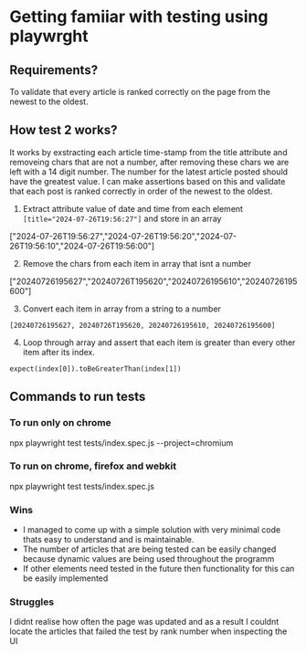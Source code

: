 # Getting famiiar with testing using playwrght

## Requirements?
To validate that every article is ranked correctly on the page from the newest to the oldest.

## How test 2 works?

It works by exstracting each article time-stamp from the title attribute and removeing chars that are not a number, after removing these chars we are left with a 14 digit number. The number for the latest article posted should have the greatest value. I can make assertions based on this and validate that each post is ranked correctly in order of the newest to the oldest.  


1. Extract attribute value of date and time from each element `[title="2024-07-26T19:56:27"]`  and store in an array 

["2024-07-26T19:56:27","2024-07-26T19:56:20","2024-07-26T19:56:10","2024-07-26T19:56:00"]


2. Remove the chars from each item in array that isnt a number 

["20240726195627","20240726T195620","20240726195610","20240726195600"]


3. Convert each item in array from a string to a number

`[20240726195627, 20240726T195620, 20240726195610, 20240726195600]`


4. Loop through array and assert that each item is greater than every other item after its index.

`expect(index[0]).toBeGreaterThan(index[1])`



## Commands to run tests

### To run only on chrome
npx playwright test tests/index.spec.js --project=chromium

### To run on chrome, firefox and webkit
npx playwright test tests/index.spec.js



### Wins
- I managed to come up with a simple solution with very minimal code thats easy to understand and is maintainable.
- The number of articles that are being tested can be easily changed because dynamic values are being used throughout the programm 
- If other elements need tested in the future then functionality for this can be easily implemented



### Struggles
I didnt realise how often the page was updated and as a result I couldnt locate the articles that failed the test by rank number when inspecting the UI






